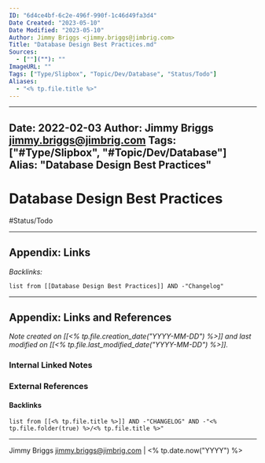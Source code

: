 ```yaml
---
ID: "6d4ce4bf-6c2e-496f-990f-1c46d49fa3d4"
Date Created: "2023-05-10"
Date Modified: "2023-05-10"
Author: Jimmy Briggs <jimmy.briggs@jimbrig.com>
Title: "Database Design Best Practices.md"
Sources: 
  - [""](""): ""
ImageURL: ""
Tags: ["Type/Slipbox", "Topic/Dev/Database", "Status/Todo"]
Aliases:
  - "<% tp.file.title %>"
---
```


---
Date: 2022-02-03
Author: Jimmy Briggs <jimmy.briggs@jimbrig.com>
Tags: ["#Type/Slipbox", "#Topic/Dev/Database"]
Alias: "Database Design Best Practices"
---

# Database Design Best Practices

#Status/Todo 

***

## Appendix: Links

*Backlinks:*

```dataview
list from [[Database Design Best Practices]] AND -"Changelog"
```

***

## Appendix: Links and References

*Note created on [[<% tp.file.creation_date("YYYY-MM-DD") %>]] and last modified on [[<% tp.file.last_modified_date("YYYY-MM-DD") %>]].*

### Internal Linked Notes

### External References

#### Backlinks

```dataview
list from [[<% tp.file.title %>]] AND -"CHANGELOG" AND -"<% tp.file.folder(true) %>/<% tp.file.title %>"
```


***

Jimmy Briggs <jimmy.briggs@jimbrig.com> | <% tp.date.now("YYYY") %>